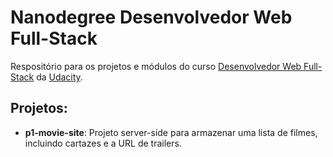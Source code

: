 # Nanodegree Desenvolvedor Web Full-Stack

Respositório para os projetos e módulos do curso [Desenvolvedor Web Full-Stack](https://br.udacity.com/course/full-stack-web-developer-nanodegree--nd004) da [Udacity](https://br.udacity.com/).

## Projetos:

- **p1-movie-site**: Projeto server-side para armazenar uma lista de filmes, incluindo cartazes e a URL de trailers.